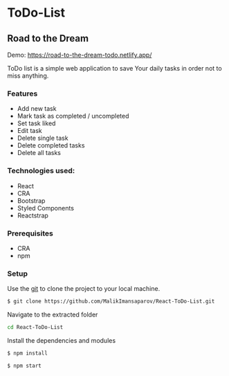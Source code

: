 # ToDo-List
## Road to the Dream

Demo: https://road-to-the-dream-todo.netlify.app/

ToDo list is a simple web application to save Your daily tasks in order not to miss anything.

### Features
* Add new task
* Mark task as completed / uncompleted
* Set task liked
* Edit task
* Delete single task
* Delete completed tasks
* Delete all tasks

### Technologies used:
* React
* CRA
* Bootstrap
* Styled Components
* Reactstrap

### Prerequisites
- CRA 
- npm

### Setup
Use the [git](https://git-scm.com/downloads) to clone the project to your local machine.
```sh
$ git clone https://github.com/MalikImansaparov/React-ToDo-List.git
```

Navigate to the extracted folder
```sh 
cd React-ToDo-List
```

Install the dependencies and modules
```sh
$ npm install
```

```sh
$ npm start
```

